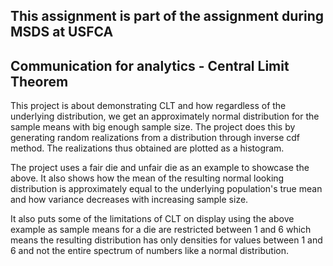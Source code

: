 ## This assignment is part of the assignment during MSDS at USFCA
## Communication for analytics - Central Limit Theorem

This project is about demonstrating CLT and how regardless of the underlying distribution, we get an approximately normal distribution for the sample means with big enough sample size. The project does this by generating random realizations from a distribution through inverse cdf method. The realizations thus obtained are plotted as a histogram. 

The project uses a fair die and unfair die as an example to showcase the above. It also shows how the mean of the resulting normal looking distribution is approximately equal to the underlying population's true mean and how variance decreases with increasing sample size. 

It also puts some of the limitations of CLT on display using the above example as sample means for a die are restricted between 1 and 6 which means the resulting distribution has only densities for values between 1 and 6 and not the entire spectrum of numbers like a normal distribution. 

